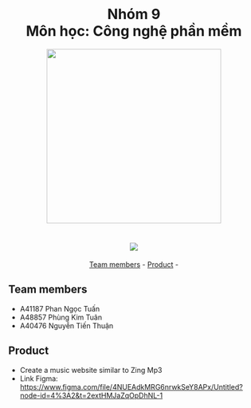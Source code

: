 
<h1 align="center">
  <br>
  <br>
  Nhóm 9
  <br>
  Môn học: Công nghệ phần mềm
  <br>
</h1>

<p align="center"></p>

<p align="center">
	<img src="https://upload.wikimedia.org/wikipedia/commons/thumb/2/24/ZingMP3logo.svg/2560px-ZingMP3logo.svg.png" width = "350px" height = "auto">
</p>
<h1 align="center">
	<img src="https://i.imgur.com/HAIqtys.gif" >
</h1>
<p align="center">
	<a href="#team-members">Team members</a> -
	<a href="#product">Product</a> -
</p>

## Team members
* A41187 Phan Ngọc Tuấn
* A48857 Phùng Kim Tuân
* A40476 Nguyễn Tiến Thuận

## Product
* Create a music website similar to Zing Mp3
* Link Figma: https://www.figma.com/file/4NUEAdkMRG6nrwkSeY8APx/Untitled?node-id=4%3A2&t=2extHMJaZqOpDhNL-1


